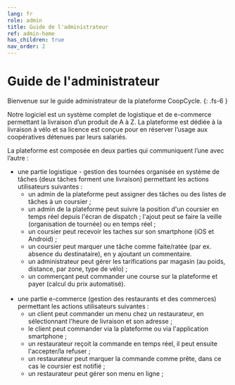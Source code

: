 ```yaml
---
lang: fr
role: admin
title: Guide de l'administrateur
ref: admin-home
has_children: true
nav_order: 2
---
```


# Guide de l'administrateur

Bienvenue sur le guide administrateur de la plateforme CoopCycle.
{: .fs-6 }

Notre logiciel est un système complet de logistique et de e-commerce permettant la livraison d’un produit de A à Z. La plateforme est dédiée à la livraison à vélo et sa licence est conçue pour en réserver l’usage aux coopératives détenues par leurs salariés.

La plateforme est composée en deux parties qui communiquent l’une avec l’autre :

* une partie logistique - gestion des tournées organisée en système de tâches (deux tâches forment une livraison) permettant les actions utilisateurs suivantes :
    - un admin de la plateforme peut assigner des tâches ou des listes de tâches à un coursier ;
    - un admin de la plateforme peut suivre la position d'un coursier en temps réel depuis l'écran de dispatch ; l'ajout peut se faire la veille (organisation de tournée) ou en temps réel ;
    - un coursier peut recevoir les taches sur son smartphone (iOS et Android) ;
    - un coursier peut marquer une tâche comme faite/ratée (par ex. absence du destinataire), en y ajoutant un commentaire.
    - un administrateur peut gérer les tarifications par magasin (au poids, distance, par zone, type de vélo) ;
    - un commerçant peut commander une course sur la plateforme et payer (calcul du prix automatisé).
<br><br>
* une partie e-commerce (gestion des restaurants et des commerces) permettant les actions utilisateurs suivantes :
    - un client peut commander un menu chez un restaurateur, en sélectionnant l'heure de livraison et son adresse ;
    - le client peut commander via la plateforme ou via l'application smartphone ;
    - un restaurateur reçoit la commande en temps réel, il peut ensuite l'accepter/la refuser ;
    - un restaurateur peut marquer la commande comme prête, dans ce cas le coursier est notifié ;
    - un restaurateur peut gérer son menu en ligne ;
